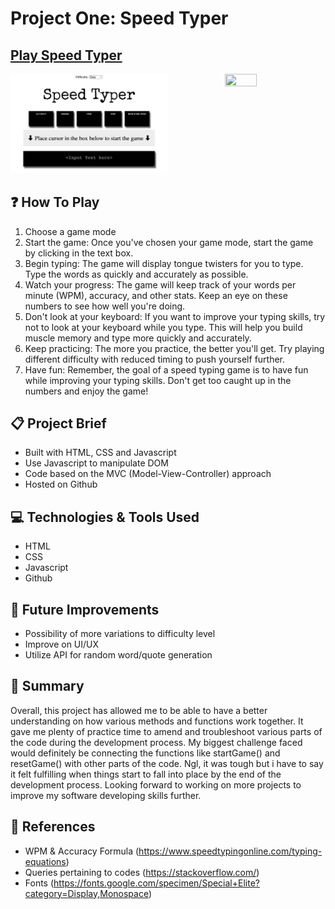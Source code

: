 # Project One: Speed Typer 

## [Play Speed Typer](https://mdsyrz.github.io/Speed-Typing-Game/game.html)

<p align="left"><img src=https://github.com/mdsyrz/Speed-Typing-Game/blob/738c23e67de3f66d4428cfd2d72ba0a938fd532a/Screenshot%202023-02-24%20at%205.57.35%20AM.png width="50%" height="50%">
<img src=https://media.giphy.com/media/JIX9t2j0ZTN9S/giphy.gif width="32%" height="32%" align="right">
</p>

## ❓ How To Play
1. Choose a game mode
2. Start the game: Once you've chosen your game mode, start the game by clicking in the text box.
3. Begin typing: The game will display tongue twisters for you to type. Type the words as quickly and accurately as possible.
4. Watch your progress: The game will keep track of your words per minute (WPM), accuracy, and other stats. Keep an eye on these numbers to see how well you're doing.
5. Don't look at your keyboard: If you want to improve your typing skills, try not to look at your keyboard while you type. This will help you build muscle memory and type more quickly and accurately.
6. Keep practicing: The more you practice, the better you'll get. Try playing different difficulty with reduced timing to push yourself further.
7. Have fun: Remember, the goal of a speed typing game is to have fun while improving your typing skills. Don't get too caught up in the numbers and enjoy the game!

## 📋 Project Brief

- Built with HTML, CSS and Javascript
- Use Javascript to manipulate DOM
- Code based on the MVC (Model-View-Controller) approach
- Hosted on Github

## 💻 Technologies & Tools Used

- HTML
- CSS
- Javascript
- Github

## 🔮 Future Improvements
- Possibility of more variations to difficulty level
- Improve on UI/UX
- Utilize API for random word/quote generation

## 📌 Summary
Overall, this project has allowed me to be able to have a better understanding on how various methods and functions work together.
It gave me plenty of practice time to amend and troubleshoot various parts of the code during the development process.
My biggest challenge faced would definitely be connecting the functions like startGame() and resetGame() with other parts of the code.
Ngl, it was tough but i have to say it felt fulfilling when things start to fall into place by the end of the development process.
Looking forward to working on more projects to improve my software developing skills further.

## 📑 References

- WPM & Accuracy Formula (https://www.speedtypingonline.com/typing-equations)
- Queries pertaining to codes (https://stackoverflow.com/)
- Fonts (https://fonts.google.com/specimen/Special+Elite?category=Display,Monospace)

